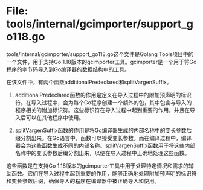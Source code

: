 # File: tools/internal/gcimporter/support_go118.go

tools/internal/gcimporter/support_go118.go这个文件是Golang Tools项目中的一个文件，用于支持Go 1.18版本的gcimporter工具。gcimporter是一个用于将Go程序的字节码导入到Go编译器的数据结构中的工具。

在该文件中，有两个函数additionalPredeclared和splitVargenSuffix。

1. additionalPredeclared函数的作用是定义在导入过程中的附加预声明的标识符。在导入过程中，会为每个Go程序创建一个额外的包，其中包含与导入的程序相关的附加标识符。这些标识符在导入过程中起到重要的作用，并且在导入后可以在其他程序中使用。

2. splitVargenSuffix函数的作用是将Go编译器生成的内部名称中的变长参数后缀分割出来。在Go语言中，函数可以接受变长参数。而在编译过程中，编译器会为这些函数生成不同的内部名称。splitVargenSuffix函数用于将这些内部名称中的变长参数后缀分割出来，以便在导入过程中正确地处理这些函数。

这些函数是在支持Go 1.18版本的gcimporter工具中用于处理特定情况和需求的辅助函数。它们在导入过程中起到重要的作用，能够正确地处理附加预声明的标识符和变长参数后缀，确保导入的程序在编译器中被正确导入和使用。

